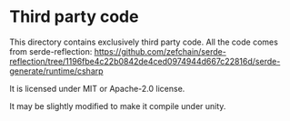 # Third party code

This directory contains exclusively third party code. All the code comes from
serde-reflection: https://github.com/zefchain/serde-reflection/tree/1196fbe4c22b0842de4ced0974944d667c22816d/serde-generate/runtime/csharp

It is licensed under MIT or Apache-2.0 license.

It may be slightly modified to make it compile under unity.
